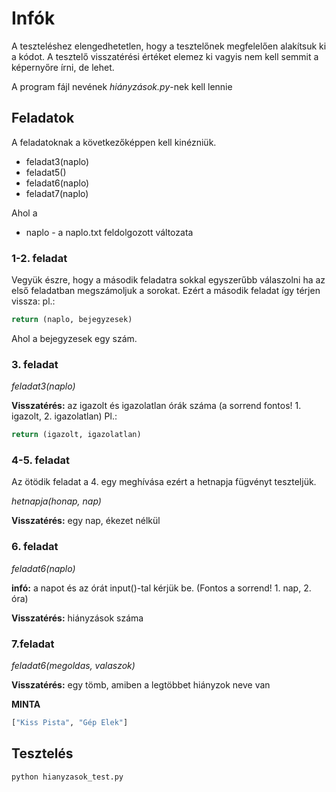 # Infók
A teszteléshez elengedhetetlen, hogy a tesztelőnek megfelelően alakítsuk ki a kódot. A tesztelő visszatérési értéket elemez ki vagyis nem kell semmit a képernyőre írni, de lehet.

A program fájl nevének *hiányzások.py*-nek kell lennie

## Feladatok
A feladatoknak a következőképpen kell kinézniük.

- feladat3(naplo)
- feladat5()
- feladat6(naplo)
- feladat7(naplo)

Ahol a
- naplo - a naplo.txt feldolgozott változata

### 1-2. feladat
Vegyük észre, hogy a második feladatra sokkal egyszerűbb válaszolni ha az első feladatban megszámoljuk a sorokat. Ezért a második feladat így térjen vissza:
pl.:
```python
return (naplo, bejegyzesek)
```

Ahol a bejegyzesek egy szám.

### 3. feladat
*feladat3(naplo)*

**Visszatérés:** az igazolt és igazolatlan órák száma (a sorrend fontos! 1. igazolt, 2. igazolatlan)
Pl.:
```python
return (igazolt, igazolatlan)
```

### 4-5. feladat
Az ötödik feladat a 4. egy meghívása ezért a hetnapja fügvényt teszteljük.

*hetnapja(honap, nap)*

**Visszatérés:** egy nap, ékezet nélkül


### 6. feladat
*feladat6(naplo)*

**infó:** a napot és az órát input()-tal kérjük be. (Fontos a sorrend! 1. nap, 2. óra)

**Visszatérés:** hiányzások száma

### 7.feladat
*feladat6(megoldas, valaszok)*

**Visszatérés:** egy tömb, amiben a legtöbbet hiányzok neve van

**MINTA** 
```python
["Kiss Pista", "Gép Elek"]
```

## Tesztelés
```bash
python hianyzasok_test.py
```